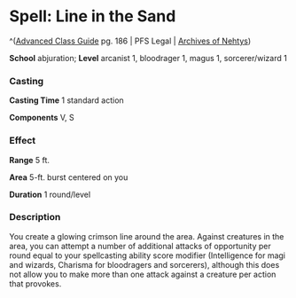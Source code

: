 # Spell: Line in the Sand

^([Advanced Class Guide][ss-line-in-the-sand] pg. 186 | PFS Legal | [Archives of Nehtys][sn-line-in-the-sand])

**School** abjuration; **Level** arcanist 1, bloodrager 1, magus 1, sorcerer/wizard 1

### Casting

**Casting Time** 1 standard action  

**Components** V, S

### Effect

**Range** 5 ft.  

**Area** 5-ft. burst centered on you  

**Duration** 1 round/level

### Description

You create a glowing crimson line around the area. Against creatures in the area, you can attempt a number of additional attacks of opportunity per round equal to your spellcasting ability score modifier (Intelligence for magi and wizards, Charisma for bloodragers and sorcerers), although this does not allow you to make more than one attack against a creature per action that provokes.

[ss-line-in-the-sand]: http://paizo.com/products/btpy978v
[sn-line-in-the-sand]: http://www.archivesofnethys.com/SpellDisplay.aspx?ItemName=Line%20in%20the%20Sand